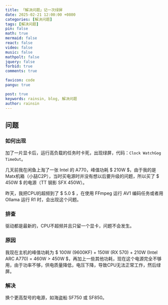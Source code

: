 ```yaml
---
title: 「解决问题」记一次绿屏
date: 2025-02-21 12:00:00 +0800
categories: [解决问题]
tags: [解决问题]
pin: false
math: true
mermaid: false
react: false
video: false
music: false
mathpolt: false
jquery: false
forbid: true
comments: true

favicon: code
pangu: true

post: true
keywords: rainsin, blog, 解决问题
author: rainsin
---
```


## 问题

### 如何出现

加了一片显卡后，运行高负载的任务时卡死，出现绿屏，代码：`Clock WatchGog TimeOut`。

几天前我在闲鱼上淘了一张 Intel 的 A770，峰值功耗 $ 210W $，由于我的是Matx机箱（小喆C2P），当时买电源时并没有想以后要升级的问题，所以买了 $ 450W $ 的电源（TT 钢影 SFX 450W）。

昨天，我把CPU的超频到了 $ 5.0 $ ，在使用 FFmpeg 运行 AV1 编码任务或者用 Ollama 运行 R1 时，会出现这个问题。

### 排查

驱动都是最新的，CPU不超频并且只留一个显卡，问题不会发生。

### 原因

我现在主机的峰值功耗为 $ 100W (9600KF) + 150W (RX 570) + 210W (Intel ARC A770) = 460W > 450W $，再加上一些其他功耗，现在这个电源完全不够用，由于功率不够，供电质量降低，电压下降，导致CPU无法正常工作，然后绿屏。

### 解决

换个更高型号的电源，如海盗船 SF750 或 SF850。
